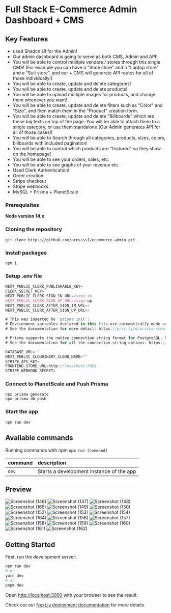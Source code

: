 # Full Stack E-Commerce Admin Dashboard + CMS

## Key Features

+    used Shadcn UI for the Admin!
+    Our admin dashboard is going to serve as both CMS, Admin and API!
+    You will be able to control mulitple vendors / stores through this single CMS! (For example you can have a "Shoe store" and a "Laptop store" and a "Suit store", and our   +    CMS will generate API routes for all of those individually!)
+    You will be able to create, update and delete categories!
+    You will be able to create, update and delete products!
+    You will be able to upload multiple images for products, and change them whenever you want!
+    You will be able to create, update and delete filters such as "Color" and "Size", and then match them in the "Product" creation form.
+    You will be able to create, update and delete "Billboards" which are these big texts on top of the page. You will be able to attach them to a single category, or use them      standalone (Our Admin generates API for all of those cases!)
+    You will be able to Search through all categories, products, sizes, colors, billboards with included pagination!
+    You will be able to control which products are "featured" so they show on the homepage!
+    You will be able to see your orders, sales, etc.
+    You will be able to see graphs of your revenue etc.
+    Used Clerk Authentication!
+    Order creation
+    Stripe checkout
+    Stripe webhooks
+    MySQL + Prisma + PlanetScale


### Prerequisites

**Node version 14.x**

### Cloning the repository

```shell
git clone https://github.com/aressss1/ecommerce-admin.git
```

### Install packages

```shell
npm i
```

### Setup .env file


```js
NEXT_PUBLIC_CLERK_PUBLISHABLE_KEY=
CLERK_SECRET_KEY=
NEXT_PUBLIC_CLERK_SIGN_IN_URL=/sign-in
NEXT_PUBLIC_CLERK_SIGN_UP_URL=/sign-up
NEXT_PUBLIC_CLERK_AFTER_SIGN_IN_URL=/
NEXT_PUBLIC_CLERK_AFTER_SIGN_UP_URL=/

# This was inserted by `prisma init`:
# Environment variables declared in this file are automatically made available to Prisma.
# See the documentation for more detail: https://pris.ly/d/prisma-schema#accessing-environment-variables-from-the-schema

# Prisma supports the native connection string format for PostgreSQL, MySQL, SQLite, SQL Server, MongoDB and CockroachDB.
# See the documentation for all the connection string options: https://pris.ly/d/connection-strings

DATABASE_URL=''
NEXT_PUBLIC_CLOUDINARY_CLOUD_NAME=""
STRIPE_API_KEY=
FRONTEND_STORE_URL=http://localhost:3001
STRIPE_WEBHOOK_SECRET=
```

### Connect to PlanetScale and Push Prisma
```shell
npx prisma generate
npx prisma db push
```


### Start the app

```shell
npm run dev
```

## Available commands

Running commands with npm `npm run [command]`

| command         | description                              |
| :-------------- | :--------------------------------------- |
| `dev`           | Starts a development instance of the app |

## Preview
![Screenshot (146)](https://github.com/aressss1/ecommerce-admin/assets/127649710/eb786e2b-19fd-46c0-aaf4-7873c28948fa)
![Screenshot (147)](https://github.com/aressss1/ecommerce-admin/assets/127649710/62431b74-4f29-4561-a492-18b954028ac9)
![Screenshot (148)](https://github.com/aressss1/ecommerce-admin/assets/127649710/e0bab263-26b7-4c46-83be-e9bc5651dfc8)
![Screenshot (165)](https://github.com/aressss1/ecommerce-admin/assets/127649710/eddb86c6-23a6-4938-8d14-9360111afab5)
![Screenshot (149)](https://github.com/aressss1/ecommerce-admin/assets/127649710/39690afa-8f0c-4cb6-84a1-5ed667d4be21)
![Screenshot (150)](https://github.com/aressss1/ecommerce-admin/assets/127649710/68fedcce-6bbb-45e2-8f29-235d04ecda76)
![Screenshot (152)](https://github.com/aressss1/ecommerce-admin/assets/127649710/3925dbe9-dd8d-48b4-b0ab-ec9264cbcca8)
![Screenshot (153)](https://github.com/aressss1/ecommerce-admin/assets/127649710/b6e7c26c-0838-48ab-b3ad-88747b9e6f7c)
![Screenshot (154)](https://github.com/aressss1/ecommerce-admin/assets/127649710/25399c41-e5e5-48dd-a806-baa78411bbcb)
![Screenshot (164)](https://github.com/aressss1/ecommerce-admin/assets/127649710/20b5480b-b7d6-4bf9-923d-051993b4e42b)
![Screenshot (156)](https://github.com/aressss1/ecommerce-admin/assets/127649710/3600849a-2873-4bef-9161-7750cb9dd924)
![Screenshot (157)](https://github.com/aressss1/ecommerce-admin/assets/127649710/031fcb95-cc13-4475-9ffe-fda8445fd19c)
![Screenshot (158)](https://github.com/aressss1/ecommerce-admin/assets/127649710/d56ec433-13a0-4fc7-93ad-02971ab94da0)
![Screenshot (159)](https://github.com/aressss1/ecommerce-admin/assets/127649710/70b86b78-933c-45c3-a306-9d7b0e523cfc)
![Screenshot (160)](https://github.com/aressss1/ecommerce-admin/assets/127649710/f34a5aa6-95fe-496a-8ad8-48cfbe4bae9c)
![Screenshot (161)](https://github.com/aressss1/ecommerce-admin/assets/127649710/933f4dfb-5207-4574-b0a4-5a6111d14b05)
![Screenshot (162)](https://github.com/aressss1/ecommerce-admin/assets/127649710/96a81fa2-47b8-49d1-a45d-0ea2b795b1fb)


## Getting Started

First, run the development server:

```bash
npm run dev
# or
yarn dev
# or
pnpm dev
```

Open [http://localhost:3000](http://localhost:3000) with your browser to see the result.




Check out our [Next.js deployment documentation](https://nextjs.org/docs/deployment) for more details.

